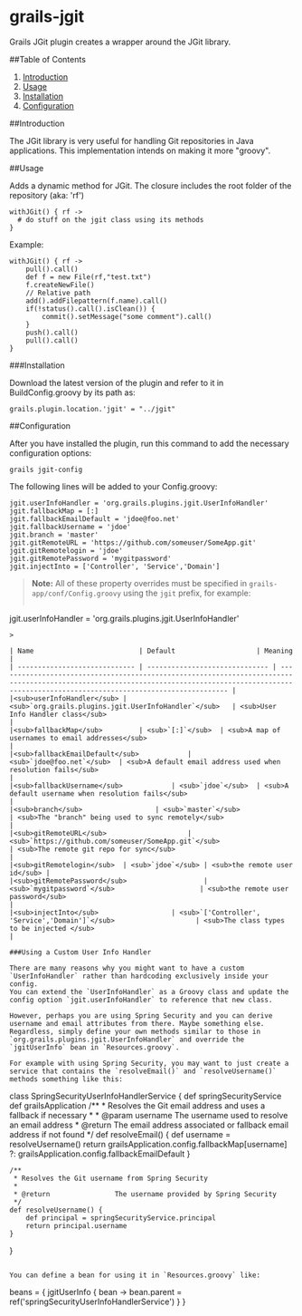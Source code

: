 grails-jgit
==============================

Grails JGit plugin creates a wrapper around the JGit library. 

##Table of Contents

1. [Introduction](#introduction)
2. [Usage](#usage)
3. [Installation](#installation)
4. [Configuration](#configuration)

##Introduction

The JGit library is very useful for handling Git repositories in Java applications. This implementation intends on making it more "groovy".

##Usage

Adds a dynamic method for JGit. The closure includes the root folder of the repository (aka: 'rf')

```
withJGit() { rf ->
  # do stuff on the jgit class using its methods
}
```

Example:

```
withJGit() { rf ->
    pull().call()
    def f = new File(rf,"test.txt")
    f.createNewFile()
    // Relative path
    add().addFilepattern(f.name).call()
    if(!status().call().isClean()) {
        commit().setMessage("some comment").call()
    }
    push().call()
    pull().call()
}
```

###Installation

Download the latest version of the plugin and refer to it in BuildConfig.groovy by its path as:

```
grails.plugin.location.'jgit' = "../jgit"
```

##Configuration

After you have installed the plugin, run this command to add the necessary configuration options:

```
grails jgit-config
```

The following lines will be added to your Config.groovy:

```
jgit.userInfoHandler = 'org.grails.plugins.jgit.UserInfoHandler'
jgit.fallbackMap = [:]
jgit.fallbackEmailDefault = 'jdoe@foo.net'
jgit.fallbackUsername = 'jdoe'
jgit.branch = 'master'
jgit.gitRemoteURL = 'https://github.com/someuser/SomeApp.git'
jgit.gitRemotelogin = 'jdoe'
jgit.gitRemotePassword = 'mygitpassword'
jgit.injectInto = ['Controller', 'Service','Domain']
```

> **Note:** All of these property overrides must be specified in `grails-app/conf/Config.groovy` using the `jgit` prefix, for example:
> 
> ```
jgit.userInfoHandler =
     'org.grails.plugins.jgit.UserInfoHandler'
``` 
> 

| Name	                        | Default	                 | Meaning                                                                                                                                                                                               |
| ----------------------------- | ------------------------------ | ----------------------------------------------------------------------------------------------------------------------------------------------------------------------------------------------------- |
|<sub>userInfoHandler</sub> | <sub>`org.grails.plugins.jgit.UserInfoHandler`</sub>	 | <sub>User Info Handler class</sub>                                                                                                                                                                            |
|<sub>fallbackMap</sub>	        | <sub>`[:]`</sub>  | <sub>A map of usernames to email addresses</sub>                                                                                                                                                                 |
|<sub>fallbackEmailDefault</sub>	        | <sub>`jdoe@foo.net`</sub>  | <sub>A default email address used when resolution fails</sub>                                                                                                                                                                 |
|<sub>fallbackUsername</sub>	        | <sub>`jdoe`</sub>  | <sub>A default username when resolution fails</sub>                                                                                                                                                                 |
|<sub>branch</sub>	                | <sub>`master`</sub>	                 | <sub>The "branch" being used to sync remotely</sub>                                                                                                                                      |
|<sub>gitRemoteURL</sub>	                | <sub>`https://github.com/someuser/SomeApp.git`</sub>	                 | <sub>The remote git repo for sync</sub>                                                                                                                                      |
|<sub>gitRemotelogin</sub>	| <sub>`jdoe`</sub>	| <sub>the remote user id</sub> |
|<sub>gitRemotePassword</sub>	                | <sub>`mygitpassword`</sub>	                 | <sub>the remote user password</sub>                                                                                                                                      |
|<sub>injectInto</sub>	                | <sub>`['Controller', 'Service','Domain']`</sub>	                 | <sub>The class types to be injected </sub>                                                                                                                                      |

###Using a Custom User Info Handler

There are many reasons why you might want to have a custom `UserInfoHandler` rather than hardcoding exclusively inside your config. 
You can extend the `UserInfoHandler` as a Groovy class and update the config option `jgit.userInfoHandler` to reference that new class.

However, perhaps you are using Spring Security and you can derive username and email attributes from there. Maybe something else. 
Regardless, simply define your own methods similar to those in `org.grails.plugins.jgit.UserInfoHandler` and override the `jgitUserInfo` bean in `Resources.groovy`.

For example with using Spring Security, you may want to just create a service that contains the `resolveEmail()` and `resolveUsername()` methods something like this:

```
class SpringSecurityUserInfoHandlerService {
    def springSecurityService
    def grailsApplication
    /**
     * Resolves the Git email address and uses a fallback if necessary
     *
     * @param    username     The username used to resolve an email address
     * @return                The email address associated or fallback email address if not found
     */
    def resolveEmail() {
        def username = resolveUsername()
        return grailsApplication.config.fallbackMap[username] ?: grailsApplication.config.fallbackEmailDefault
    }

    /**
     * Resolves the Git username from Spring Security
     *
     * @return                The username provided by Spring Security
     */
    def resolveUsername() {
        def principal = springSecurityService.principal
        return principal.username
    }
}
```

You can define a bean for using it in `Resources.groovy` like:

```
beans = {
    jgitUserInfo { bean ->
        bean.parent = ref('springSecurityUserInfoHandlerService')
    } 
}
```
